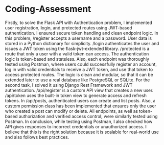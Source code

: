 # Coding-Assessment

Firstly, to solve the Flask API with Authentication problem, I implemented user registration, login, and protected routes using JWT-based authentication. I ensured secure token handling and clean endpoint logic. In this problem, /register accepts a username and a password. User data is stored in a Python dictionary for simplicity. /login authenticates the user and issues a JWT token using the flask-jwt-extended library. /protected is a route that only a user with a valid token can access. The authentication logic is token-based and stateless. Also, each endpoint was thoroughly tested using Postman, where users could successfully register an account, log in with valid credentials to receive a JWT token, and use that token to access protected routes. The logic is clean and modular, so that it can be extended later to use a real database like PostgreSQL or SQLite. For the second task, I solved it using Django Rest Framework and JWT authentication. /api/register is a custom API view that creates a new user. /api/token uses the built-in token view to generate access and refresh tokens. In /api/posts, authenticated users can create and list posts. Also, a custom permission class has been implemented that ensures only the user who created a post can modify or delete. All endpoints, as well as token-based authorization and verified access control, were similarly tested using Postman. In conclusion, while testing using Postman, I also checked how API gives responses to incorrect credentials or unauthorized access. I believe that this is the right solution because it is scalable for real-world use and also follows best practices.

